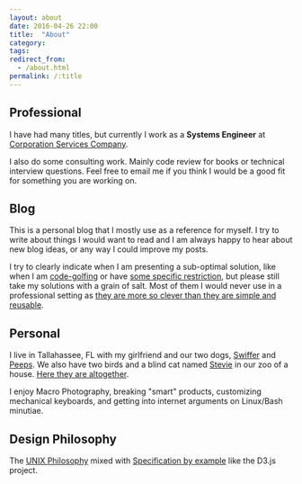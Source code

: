 ```yaml
---
layout: about
date: 2016-04-26 22:00
title:  "About"
category:
tags:
redirect_from:
  - /about.html
permalink: /:title
---
```


Professional
------------
I have had many titles, but currently I work as a **Systems Engineer** at [Corporation Services Company](https://www.cscglobal.com/service/cls/real-estate-recording-services).

I also do some consulting work. Mainly code review for books or technical interview questions. Feel free to email me if you think I would be a good fit for something you are working on.

Blog
----
This is a personal blog that I mostly use as a reference for myself. I try to write about things I would want to read and I am always happy to hear about new blog ideas, or any way I could improve my posts.

I try to clearly indicate when I am presenting a sub-optimal solution, like when I am [code-golfing](https://codegolf.stackexchange.com/) or have [some specific restriction](https://grayson.sh/blog/fizzbuzz-in-bash-no-modulus), but please still take my solutions with a grain of salt.  Most of them I would never use in a professional setting as [they are more so clever than they are simple and reusable](https://softwareengineering.stackexchange.com/questions/25276/why-is-cleverness-considered-harmful-in-programming-by-some-people/25281).

Personal
--------
I live in Tallahassee, FL with my girlfriend and our two dogs, [Swiffer](https://grayson.sh/assets/images/swiffer.jpg) and [Peeps](https://grayson.sh/assets/images/peeps2.jpeg). We also have two birds and a blind cat named [Stevie](https://grayson.sh/assets/images/stevie.jpeg) in our zoo of a house. [Here they are altogether](https://grayson.sh/assets/images/family.jpeg).

I enjoy Macro Photography, breaking "smart" products, customizing mechanical keyboards, and getting into internet arguments on Linux/Bash minutiae.

Design Philosophy
-----------------
The [UNIX Philosophy](http://wiki.c2.com/?UnixDesignPhilosophy) mixed with [Specification by example](https://en.wikipedia.org/wiki/Specification_by_example) like the D3.js project.
